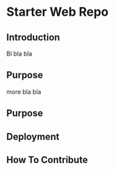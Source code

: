 # Starter Web Repo

## Introduction
Bl bla bla

## Purpose
more bla bla

## Purpose

## Deployment

## How To Contribute
